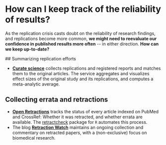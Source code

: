 # How can I keep track of the reliability of results?

As the replication crisis casts doubt on the reliability of research findings, and replications become more common, **we might need to reevaluate our confidence in published results more often** -- in either direction. **How can we keep up-to-date?**

## Summarizing replication efforts

* [**Curate science**](http://curatescience.org/) collects replications and registered reports and matches them to the original articles. The service aggregates and visualizes effect sizes of the original study and its replications, and computes a meta-analytic average.

## Collecting errata and retractions

* [**Open Retractions**](http://openretractions.com/) tracks the status of every article indexed on PubMed and CrossRef: Whether it was retracted, and whether errata are available. The [retractcheck](https://github.com/libscie/retractcheck) package for `R` automates this process.
* The blog [**Retraction Watch**](https://retractionwatch.com/) maintains an ongoing collection and commentary on retracted papers, with a (non-exclusive) focus on biomedical research.
